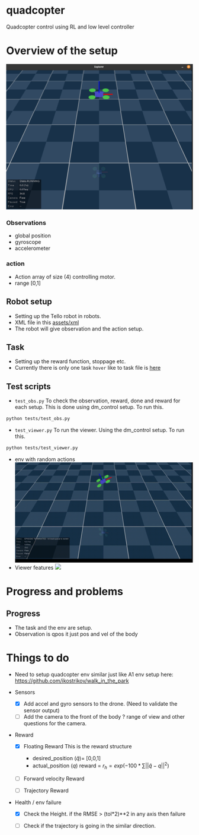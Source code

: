 # quadcopter
Quadcopter control using RL and low level controller



# Overview of the setup
![](docs/images/quadcopter.png)

### Observations
- global position
- gyroscope
- accelerometer

### action
- Action array of size (4) controlling motor.
- range [0,1]

## Robot setup
- Setting up the Tello robot in robots.
- XML file in this [assets/xml](robots/assets/xml)
- The robot will give observation and the action setup.

## Task
- Setting up the reward function, stoppage etc. 
- Currently there is only one task `hover` like to task file is [here](tasks/hover.py)

## Test scripts
- `test_obs.py` To check the observation, reward, done and reward for each setup. This is done using dm_control setup. To run this.
``` bash
python tests/test_obs.py
```
- `test_viewer.py` To run the viewer. Using the dm_control setup. To run this.
``` bash
python tests/test_viewer.py
```
- env with random actions
![](docs/images/hover_env.gif)
- Viewer features
![](docs/images/viewer_setup.gif)


# Progress and problems
## Progress
- The task and the env are setup.
- Observation is qpos it just pos and vel of the body

# Things to do

- Need to setup quadcopter env similar just like A1 env setup here: https://github.com/ikostrikov/walk_in_the_park

- Sensors
   - [x] Add accel and gyro sensors to the drone. (Need to validate the sensor output)
   - [ ] Add the camera to the front of the body ? range of view and other questions for the camera.

- Reward
   -[x] Floating Reward
      This is the reward structure
      - desired_position ($\hat{q}$)= [0,0,1]
      - actual_position ($q$)
      reward = $r_h = exp(-100 * \sum || \hat{q} - q||^2)$
   - [ ] Forward velocity Reward
   - [ ] Trajectory Reward


- Health / env failure
    - [x] Check the Height.
      if the RMSE > (tol*2)**2 in any axis then failure
    - [ ] Check if the trajectory is going in the similar direction.
    
